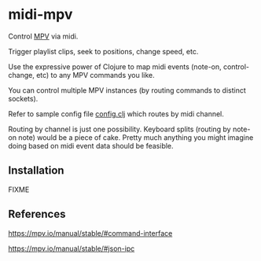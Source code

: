 # midi-mpv

Control [MPV](https://mpv.io/) via midi.

Trigger playlist clips, seek to positions, change speed, etc.

Use the expressive power of Clojure to map midi events (note-on, control-change, etc) to any MPV commands you like.

You can control multiple MPV instances (by routing commands to distinct sockets).

Refer to sample config file [config.clj](config.clj) which routes by midi channel.

Routing by channel is just one possibility. Keyboard splits (routing by note-on note) would be a piece of cake.
Pretty much anything you might imagine doing based on midi event data should be feasible.

## Installation

FIXME

## References

https://mpv.io/manual/stable/#command-interface

https://mpv.io/manual/stable/#json-ipc

